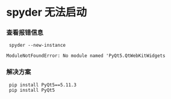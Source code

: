 # spyder 无法启动

###  查看报错信息

```
 spyder --new-instance
```

```
ModuleNotFoundError: No module named 'PyQt5.QtWebKitWidgets
```

### 解决方案

```
 pip install PyQt5==5.11.3
 pip install PyQt5
 
```


